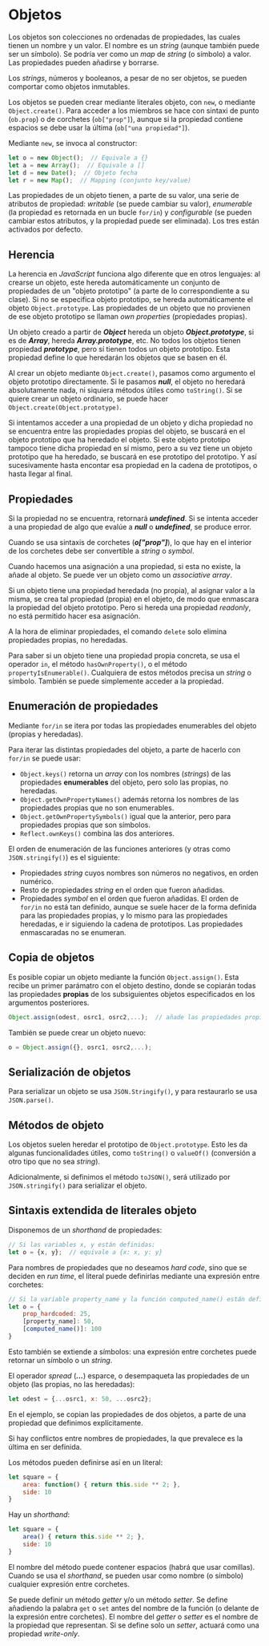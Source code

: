 # Objetos

Los objetos son colecciones no ordenadas de propiedades, las cuales tienen un nombre y un valor. El nombre es un *string* (aunque también puede ser un símbolo). Se podría ver como un *map* de *string* (o símbolo) a valor. Las propiedades pueden añadirse y borrarse.

Los *strings*, números y booleanos, a pesar de no ser objetos, se pueden comportar como objetos inmutables.

Los objetos se pueden crear mediante literales objeto, con `new`, o mediante `Object.create()`. Para acceder a los miembros se hace con sintaxi de punto (`ob.prop`) o de corchetes (`ob["prop"]`), aunque si la propiedad contiene espacios se debe usar la última (`ob["una propiedad"]`).

Mediante `new`, se invoca al constructor:

```js
let o = new Object();  // Equivale a {}
let a = new Array();  // Equivale a []
let d = new Date();  // Objeto fecha
let r = new Map();  // Mapping (conjunto key/value)
```

Las propiedades de un objeto tienen, a parte de su valor, una serie de atributos de propiedad: *writable* (se puede cambiar su valor), *enumerable* (la propiedad es retornada en un bucle `for/in`) y *configurable* (se pueden cambiar estos atributos, y la propiedad puede ser eliminada). Los tres están activados por defecto.

## Herencia

La herencia en *JavaScript* funciona algo diferente que en otros lenguajes: al crearse un objeto, este hereda automáticamente un conjunto de propiedades de un "objeto prototipo" (a parte de lo correspondiente a su clase). Si no se especifica objeto prototipo, se hereda automáticamente el objeto `Object.prototype`. Las propiedades de un objeto que no provienen de ese objeto prototipo se llaman *own properties* (propiedades propias).

Un objeto creado a partir de ***Object*** hereda un objeto ***Object.prototype***, si es de ***Array***, hereda ***Array.prototype***, etc. No todos los objetos tienen propiedad ***prototype***, pero sí tienen todos un objeto prototipo. Esta propiedad define lo que heredarán los objetos que se basen en él.

Al crear un objeto mediante `Object.create()`, pasamos como argumento el objeto prototipo directamente. Si le pasamos ***null***, el objeto no heredará absolutamente nada, ni siquiera métodos útiles como `toString()`. Si se quiere crear un objeto ordinario, se puede hacer `Object.create(Object.prototype)`.

Si intentamos acceder a una propiedad de un objeto y dicha propiedad no se encuentra entre las propiedades propias del objeto, se buscará en el objeto prototipo que ha heredado el objeto. Si este objeto prototipo tampoco tiene dicha propiedad en sí mismo, pero a su vez tiene un objeto prototipo que ha heredado, se buscará en ese prototipo del prototipo. Y así sucesivamente hasta encontar esa propiedad en la cadena de prototipos, o hasta llegar al final.

## Propiedades

Si la propiedad no se encuentra, retornará ***undefined***. Si se intenta acceder a una propiedad de algo que evalúe a ***null*** o ***undefined***, se produce error.

Cuando se usa sintaxis de corchetes (***o["prop"]***), lo que hay en el interior de los corchetes debe ser convertible a *string* o *symbol*.

Cuando hacemos una asignación a una propiedad, si esta no existe, la añade al objeto. Se puede ver un objeto como un *associative array*.

Si un objeto tiene una propiedad heredada (no propia), al asignar valor a la misma, se crea tal propiedad (propia) en el objeto, de modo que enmascara la propiedad del objeto prototipo. Pero si hereda una propiedad *readonly*, no está permitido hacer esa asignación.

A la hora de eliminar propiedades, el comando `delete` solo elimina propiedades propias, no heredadas.

Para saber si un objeto tiene una propiedad propia concreta, se usa el operador `in`, el método `hasOwnProperty()`, o el método `propertyIsEnumerable()`. Cualquiera de estos métodos precisa un *string* o símbolo. También se puede simplemente acceder a la propiedad.

## Enumeración de propiedades

Mediante `for/in` se itera por todas las propiedades enumerables del objeto (propias y heredadas).

Para iterar las distintas propiedades del objeto, a parte de hacerlo con `for/in` se puede usar:

- `Object.keys()` retorna un *array* con los nombres (*strings*) de las propiedades **enumerables** del objeto, pero solo las propias, no heredadas.
- `Object.getOwnPropertyNames()` además retorna los nombres de las propiedades propias que no son enumerables.
- `Object.getOwnPropertySymbols()` igual que la anterior, pero para propiedades propias que son símbolos.
- `Reflect.ownKeys()` combina las dos anteriores.

El orden de enumeración de las funciones anteriores (y otras como `JSON.stringify()`) es el siguiente:

- Propiedades *string* cuyos nombres son números no negativos, en orden numérico.
- Resto de propiedades *string* en el orden que fueron añadidas.
- Propiedades *symbol* en el orden que fueron añadidas.
El orden de `for/in` no está tan definido, aunque se suele hacer de la forma definida para las propiedades propias, y lo mismo para las propiedades heredadas, e ir siguiendo la cadena de prototipos. Las propiedades enmascaradas no se enumeran.

## Copia de objetos

Es posible copiar un objeto mediante la función `Object.assign()`. Esta recibe un primer parámatro con el objeto destino, donde se copiarán todas las propiedades **propias** de los subsiguientes objetos especificados en los argumentos posteriores.

```js
Object.assign(odest, osrc1, osrc2,...);  // añade las propiedades propias de los objetos fuente en el objeto destino
```

También se puede crear un objeto nuevo:

```js
o = Object.assign({}, osrc1, osrc2,...);
```

## Serialización de objetos

Para serializar un objeto se usa `JSON.Stringify()`, y para restaurarlo se usa `JSON.parse()`.

## Métodos de objeto

Los objetos suelen heredar el prototipo de `Object.prototype`. Esto les da algunas funcionalidades útiles, como `toString()` o `valueOf()` (conversión a otro tipo que no sea *string*).

Adicionalmente, si definimos el método `toJSON()`, será utilizado por `JSON.stringify()` para serializar el objeto.

## Sintaxis extendida de literales objeto

Disponemos de un *shorthand* de propiedades:

```js
// Si las variables x, y están definidas:
let o = {x, y};  // equivale a {x: x, y: y}
```

Para nombres de propiedades que no deseamos *hard code*, sino que se deciden en *run time*, el literal puede definirlas mediante una expresión entre corchetes:

```js
// Si la variable property_name y la función computed_name() están definidas:
let o = {
    prop_hardcoded: 25,
    [property_name]: 50,
    [computed_name()]: 100
}
```

Esto también se extiende a símbolos: una expresión entre corchetes puede retornar un símbolo o un *string*.

El operador *spread* (***...***) esparce, o desempaqueta las propiedades de un objeto (las propias, no las heredadas):

```js
let odest = {...osrc1, x: 50, ...osrc2};
```

En el ejemplo, se copian las propiedades de dos objetos, a parte de una propiedad que definimos explícitamente.

Si hay conflictos entre nombres de propiedades, la que prevalece es la última en ser definida.

Los métodos pueden definirse así en un literal:


```js
let square = {
    area: function() { return this.side ** 2; },
    side: 10
}
```
Hay un *shorthand*:

```js
let square = {
    area() { return this.side ** 2; },
    side: 10
}
```

El nombre del método puede contener espacios (habrá que usar comillas). Cuando se usa el *shorthand*, se pueden usar como nombre (o símbolo) cualquier expresión entre corchetes.

Se puede definir un método *getter* y/o un método *setter*. Se define añadiendo la palabra `get` o `set` antes del nombre de la función (o delante de la expresión entre corchetes). El nombre del *getter* o *setter* es el nombre de la propiedad que representan. Si se define solo un *setter*, actuará como una propiedad *write-only*.
